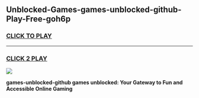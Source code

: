 
## Unblocked-Games-games-unblocked-github-Play-Free-goh6p
<h3>
<a href="https://premium76.site?title=games-unblocked-github&ref=23A">CLICK TO PLAY</a></h3>
<hr>

<h3>
<a href="https://premium76.site?title=games-unblocked-github&ref=23A">CLICK 2 PLAY</a>
  
</h3>

<a href="https://premium76.site?title=games-unblocked-github&ref=23A"><img src="https://clearcache.store/games.png"></a>


**games-unblocked-github games unblocked: Your Gateway to Fun and Accessible Online Gaming**
